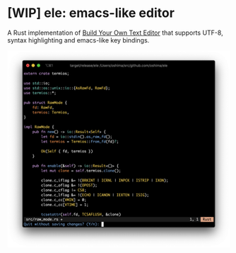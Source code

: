 # [WIP] ele: emacs-like editor

A Rust implementation of [Build Your Own Text Editor](https://viewsourcecode.org/snaptoken/kilo/)
that supports UTF-8, syntax highlighting and emacs-like key bindings.

![screenshot](https://raw.githubusercontent.com/oshima/ele/images/screenshot.png)
